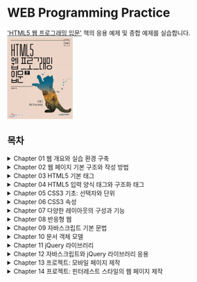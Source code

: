 # WEB Programming Practice
['HTML5 웹 프로그래밍 입문'](http://www.yes24.com/Product/Goods/76897377) 책의 응용 예제 및 종합 예제를 실습합니다.<br>
<img src="cover.jpeg" width="30%" height="30%">

## 목차
<details>
    <summary>Chapter 01 웹 개요와 실습 환경 구축</summary>
    <div markdown="1">
        <ul>
            <li> 01 인터넷과 웹 시작
            </li>
            <li> 02 웹 브라우저 전쟁과 웹 표준
            </li>
            <li> 03 웹 동작
            </li>
            <li> 04 웹 표준 기술과 HTML5 주요 기능
            </li>
                <li> 4.1 웹 표준 기술
                </li>
                <li> 4.2 HTML5 주요 기능
                </li>
            <li> 05 HTML5를 공부하면 좋은 이유
            </li>
            <li> 06 실습 환경 구축
            </li>
            <li> 연습문제 </li>
        </ul>
    </div>
</details>

<details>
    <summary>Chapter 02 웹 페이지 기본 구조와 작성 방법</summary>
    <div markdown="1">
        <ul>
            <li> 01 HTML5 기본 용어
            </li>
                <li> 1.1 태그와 요소
                </li>
                <li> 1.2 속성
                </li>
                <li> 1.3 주석
                </li>
            <li> 02 HTML5 페이지 구조와 작성법
            </li>
                <li> 2.1 HTML5 페이지의 구조
                </li>
                <li> 2.2 HTML5 페이지의 작성과 실행
                </li>
                <li> 2.3 스타일시트 작성과 실행
                </li>
                <li> 2.4 자바스크립트 작성과 실행
                </li>
            <li> 03 오류와 검증
            </li>
            <li> 연습문제 </li>
        </ul>
    </div>
</details>

<details>
    <summary>Chapter 03 HTML5 기본 태그</summary>
    <div markdown="1">
        <ul>
            <li> 01 글자 태그
            </li>
                <li> 1.1 제목과 본문 글자 태그
                </li>
                <li> 1.2 앵커 태그
                </li>
                <li> 1.3 글자 모양 태그
                </li>
            <li> 02 목록 태그
            </li>
            <li> 03 테이블 태그
            </li>
            <li> 04 미디어 태그
            </li>
            <li> 연습문제 </li>
        </ul>
    </div>
</details>

<details>
    <summary>Chapter 04 HTML5 입력 양식 태그와 구조화 태그</summary>
    <div markdown="1">
        <ul>
            <li> 01 입력 양식 태그
            </li>
                <li> 1.1 입력 양식 개요
                </li>
                <li> 1.2 입력 양식 종류
                </li>
            <li> 02 HTML5 문서 구조화
            </li>
                <li> 2.1 공간 분할 태그
                </li>
                <li> 2.2 시맨틱 태그
                </li>
            <li> 연습문제
            </li>
            <li> 종합 예제 1 블로그 레이아웃 구성</li>
        </ul>
    </div>
</details>

<details>
    <summary>Chapter 05 CSS3 기초: 선택자와 단위</summary>
    <div markdown="1">
        <ul>
            <li> 01 선택자의 용도와 사용법
            </li>
            <li> 02 기본 선택자
            </li>
            <li> 03 속성 선택자
            </li>
            <li> 04 후손 선택자와 자손 선택자
            </li>
                <li> 4.1 후손 선택자
                </li>
                <li> 4.2 자손 선택자
                </li>
            <li>05 반응·상태·구조 선택자
            </li>
                <li> 5.1 반응 선택자
                </li>
                <li> 5.2 상태 선택자
                </li>
                <li>5.3 구조 선택자
                </li>
            <li>06 CSS3 단위
            </li>
                <li>6.1 키워드 단위
                </li>
                <li>6.2 크기 단위
                </li>
                <li>6.3 색상 단위
                </li>
                <li>6.4 URL 단위
                </li>
            <li>연습문제 </li>
        </ul>
    </div>
</details>

<details>
    <summary>Chapter 06 CSS3 속성</summary>
    <div markdown="1">
        <ul>
            <li> 01 박스 속성
            </li>
                <li> 1.1 박스 크기와 여백
                </li>
                <li> 1.2 박스 테두리
                </li>
            <li> 02 가시 속성
            </li>
            <li> 03 배경 속성
            </li>
                <li> 3.1 배경 이미지 삽입과 크기 지정
                </li>
                <li> 3.2 배경 이미지 반복과 부착 형태, 위치
                </li>
            <li> 04 글자 속성
            </li>
                <li> 4.1 글자 크기와 글꼴
                </li>
                <li> 4.2 글자의 스타일과 두께
                </li>
                <li> 4.3 글자 정렬
                </li>
                <li> 4.4 링크 글자의 밑줄
                </li>
            <li> 05 위치 속성
            </li>
                <li> 5.1 요소의 고정 위치와 상대 위치 지정
                </li>
                <li> 5.2 위치 속성 공식
                </li>
                <li> 5.3 내용이 요소 크기를 벗어날 때 처리
                </li>
            <li> 06 유동 속성
            </li>
            <li> 07 그림자와 그레이디언트 속성
            </li>
                <li> 7.1 그림자 속성
                </li>
                <li> 7.2 그레이디언트 속성
                </li>
            <li> 연습문제 </li>
        </ul>
    </div>
</details>

<details>
    <summary>Chapter 07 다양한 레이아웃의 구성과 기능</summary>
    <div markdown="1">
        <ul>
            <li> 01 수평, 중앙, One True 정렬 레이아웃
            </li>
                <li> 1.1 수평 정렬 레이아웃
                </li>
                <li> 1.2 중앙 정렬 레이아웃
                </li>
                <li> 1.3 One True 레이아웃
                </li>
            <li> 02 요소 배치
            </li>
                <li> 2.1 절대 위치를 사용한 요소 배치
                </li>
                <li> 2.2 요소를 중앙에 배치
                </li>
                <li> 2.3 요소를 고정 위치에 배치
                </li>
            <li> 03 글자 생략
            </li>
            <li> 연습문제 </li>
        </ul>
    </div>
</details>

<details>
    <summary>Chapter 08 반응형 웹</summary>
    <div markdown="1">
        <ul>
            <li> 01 반응형 웹 소개
            </li>
            <li> 02 반응형 웹을 위한 설정
            </li>
                <li> 2.1 뷰포트 설정
                </li>
                <li> 2.2 미디어 쿼리 설정
                </li>
            <li> 03 반응형 웹 패턴
            </li>
            <li> 연습문제
            </li>
            <li> 종합 예제 2 블로그에 스타일시트 적용</li>
        </ul>
    </div>
</details>

<details>
    <summary>Chapter 09 자바스크립트 기본 문법</summary>
    <div markdown="1">
        <ul>
            <li> 01 자바스크립트 기본 용어와 출력 방법
            </li>
                <li> 1.1 자바스크립트 기본 용어
                </li>
                <li> 1.2 자바스크립트 출력
                </li>
            <li> 02 자료형과 변수
            </li>
                <li> 2.1 자료형
                </li>
                <li> 2.2 변수
                </li>
            <li> 03 조건문과 반복문
            </li>
                <li> 3.1 조건문
                </li>
                <li> 3.2 반복문
                </li>
            <li> 04 함수
            </li>
                <li> 4.1 선언과 호출, 실행 우선순위
                </li>
                <li> 4.2 매개변수와 반환 값
                </li>
                <li> 4.3 콜백 함수
                </li>
            <li> 05 객체
            </li>
                <li> 5.1 객체 개요
                </li>
                <li> 5.2 속성과 메서드
                </li>
            <li> 연습문제 </li>
        </ul>
    </div>
</details>

<details>
    <summary>Chapter 10 문서 객체 모델</summary>
    <div markdown="1">
        <ul>
            <li> 01 문서 객체 모델의 기본 용어와 개념
            </li>
                <li> 1.1 문서 객체 모델 기본 용어
                </li>
                <li> 1.2 웹 페이지 실행 순서
                </li>
            <li> 02 문서 객체 선택
            </li>
            <li> 03 문서 객체 조작
            </li>
                <li> 3.1 글자 조작
                </li>
                <li> 3.2 스타일 조작
                </li>
                <li> 3.3 속성 조작
                </li>
            <li> 04 이벤트
            </li>
                <li> 4.1 이벤트 연결
                </li>
                <li> 4.2 이벤트 사용
                </li>
            <li> 연습문제 </li>
        </ul>
    </div>
</details>

<details>
    <summary>Chapter 11 jQuery 라이브러리</summary>
    <div markdown="1">
        <ul>
            <li> 01 jQuery 라이브러리 설정
            </li>
            <li> 02 문서 객체 선택
            </li>
            <li> 03 문서 객체 조작
            </li>
                <li> 3.1 속성 조작
                </li>
                <li> 3.2 스타일 조작
                </li>
                <li> 3.3 글자 조작
                </li>
                <li> 3.4 클래스 조작
                </li>
            <li> 04 이벤트
            </li>
                <li> 4.1 이벤트 연결
                </li>
                <li> 4.2 이벤트 사용
                </li>
            <li> 05 시각 효과
            </li>
            <li> 연습문제 </li>
        </ul>
    </div>
</details>

<details>
    <summary>Chapter 12 자바스크립트와 jQuery 라이브러리 응용</summary>
    <div markdown="1">
        <ul>
            <li> 01 입력 양식 포커스
            </li>
            <li> 02 프레임 애니메이션
            </li>
            <li> 03 문서 객체 생성과 추가
            </li>
            <li> 04 무한 스크롤
            </li>
            <li> 05 플러그인 사용
            </li>
            <li> 06 갤러리
            </li>
            <li> 연습문제
            </li>
            <li> 종합 예제 3 블로그에 자바스크립트 적용</li>
        </ul>
    </div>
</details>

<details>
    <summary>Chapter 13 프로젝트: 모바일 페이지 제작</summary>
    <div markdown="1">
        <ul>
            <li> 01 미리 알아볼 내용
            </li>
                <li> 1.1 동위 선택자
                </li>
                <li> 1.2 동위 선택자를 활용한 풀다운 메뉴
                </li>
            <li> 02 프로젝트 소개
            </li>
            <li> 03 레이아웃 구성
            </li>
            <li> 04 스타일시트 적용
            </li>
                <li> 4.1 초기화
                </li>
                <li> 4.2 공통 구성
                </li>
                <li> 4.3 헤더 구성
                </li>
                <li> 4.4 본문과 푸터 구성</li>
        </ul>
    </div>
</details>

<details>
    <summary>Chapter 14 프로젝트: 핀터레스트 스타일의 웹 페이지 제작</summary>
    <div markdown="1">
        <ul>
            <li> 01 프로젝트 소개
            </li>
            <li> 02 레이아웃 구성
            </li>
            <li> 03 스타일시트 적용
            </li>
                <li> 3.1 초기화
                </li>
                <li> 3.2 헤더 구성
                </li>
                <li> 3.3 풀다운 메뉴 구성
                </li>
                <li> 3.4 내비게이션 구성
                </li>
                <li> 3.5 웹 페이지 구성
                </li>
                <li> 3.6 라이트박스 구성
                </li>
            <li> 04 자바스크립트 적용
            </li>
                <li> 4.1 풀다운 메뉴 구성
                </li>
                <li> 4.2 페이지 구성
                </li>
                <li> 4.3 라이트박스 구성</li>
        </ul>
    </div>
</details>
